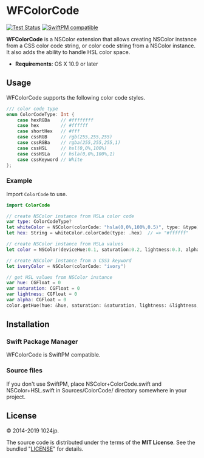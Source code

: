 
WFColorCode
=============================

[![Test Status](https://github.com/1024jp/WFColorCode/workflows/Test/badge.svg)](https://github.com/1024jp/WFColorCode/actions)
[![SwiftPM compatible](https://img.shields.io/badge/SwiftPM-✔-4BC51D.svg?style=flat)](https://swift.org/package-manager/)

__WFColorCode__ is a NSColor extension that allows creating NSColor instance from a CSS color code string, or color code string from a NSColor instance.  It also adds the ability to handle HSL color space.

* __Requirements__: OS X 10.9 or later



Usage
-----------------------------

WFColorCode supports the following color code styles.

```swift
/// color code type
enum ColorCodeType: Int {
    case hexRGBa    // #ffffffff
    case hex        // #ffffff
    case shortHex   // #fff
    case cssRGB     // rgb(255,255,255)
    case cssRGBa    // rgba(255,255,255,1)
    case cssHSL     // hsl(0,0%,100%)
    case cssHSLa    // hsla(0,0%,100%,1)
    case cssKeyword // White
};
```

### Example

Import `ColorCode` to use.

```swift
import ColorCode

// create NSColor instance from HSLa color code
var type: ColorCodeType?
let whiteColor = NSColor(colorCode: "hsla(0,0%,100%,0.5)", type: &type)
let hex: String = whiteColor.colorCode(type: .hex)  // => "#ffffff"

// create NSColor instance from HSLa values
let color = NSColor(deviceHue:0.1, saturation:0.2, lightness:0.3, alpha:1.0)

// create NSColor instance from a CSS3 keyword
let ivoryColor = NSColor(colorCode: "ivory")

// get HSL values from NSColor instance
var hue: CGFloat = 0
var saturation: CGFloat = 0
var lightness: CGFloat = 0
var alpha: CGFloat = 0
color.getHue(hue: &hue, saturation: &saturation, lightness: &lightness, alpha: &alpha)
```



Installation
-----------------------------

### Swift Package Manager

WFColorCode is SwiftPM compatible.


### Source files

If you don't use SwiftPM, place NSColor+ColorCode.swift and NSColor+HSL.swift in Sources/ColorCode/ directory somewhere in your project.



License
-----------------------------

© 2014-2019 1024jp.

The source code is distributed under the terms of the __MIT License__. See the bundled "[LICENSE](LICENSE)" for details.
